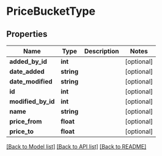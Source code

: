 # PriceBucketType

## Properties
Name | Type | Description | Notes
------------ | ------------- | ------------- | -------------
**added_by_id** | **int** |  | [optional] 
**date_added** | **string** |  | [optional] 
**date_modified** | **string** |  | [optional] 
**id** | **int** |  | [optional] 
**modified_by_id** | **int** |  | [optional] 
**name** | **string** |  | [optional] 
**price_from** | **float** |  | [optional] 
**price_to** | **float** |  | [optional] 

[[Back to Model list]](../README.md#documentation-for-models) [[Back to API list]](../README.md#documentation-for-api-endpoints) [[Back to README]](../README.md)


